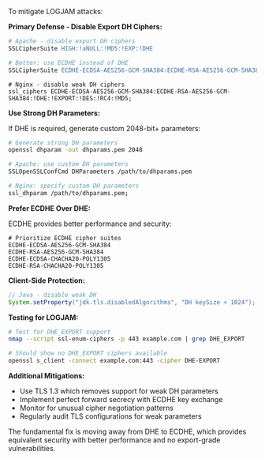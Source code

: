 To mitigate LOGJAM attacks:

**Primary Defense - Disable Export DH Ciphers:**

```apache
# Apache - disable export DH ciphers
SSLCipherSuite HIGH:!aNULL:!MD5:!EXP:!DHE

# Better: use ECDHE instead of DHE
SSLCipherSuite ECDHE-ECDSA-AES256-GCM-SHA384:ECDHE-RSA-AES256-GCM-SHA384:!DHE
```

```nginx
# Nginx - disable weak DH ciphers
ssl_ciphers ECDHE-ECDSA-AES256-GCM-SHA384:ECDHE-RSA-AES256-GCM-SHA384:!DHE:!EXPORT:!DES:!RC4:!MD5;
```

**Use Strong DH Parameters:**

If DHE is required, generate custom 2048-bit+ parameters:
```bash
# Generate strong DH parameters
openssl dhparam -out dhparams.pem 2048

# Apache: use custom DH parameters
SSLOpenSSLConfCmd DHParameters /path/to/dhparams.pem

# Nginx: specify custom DH parameters
ssl_dhparam /path/to/dhparams.pem;
```

**Prefer ECDHE Over DHE:**

ECDHE provides better performance and security:
```
# Prioritize ECDHE cipher suites
ECDHE-ECDSA-AES256-GCM-SHA384
ECDHE-RSA-AES256-GCM-SHA384
ECDHE-ECDSA-CHACHA20-POLY1305
ECDHE-RSA-CHACHA20-POLY1305
```

**Client-Side Protection:**

```java
// Java - disable weak DH
System.setProperty("jdk.tls.disabledAlgorithms", "DH keySize < 1024");
```

**Testing for LOGJAM:**

```bash
# Test for DHE_EXPORT support
nmap --script ssl-enum-ciphers -p 443 example.com | grep DHE_EXPORT

# Should show no DHE_EXPORT ciphers available
openssl s_client -connect example.com:443 -cipher DHE-EXPORT
```

**Additional Mitigations:**

* Use TLS 1.3 which removes support for weak DH parameters
* Implement perfect forward secrecy with ECDHE key exchange
* Monitor for unusual cipher negotiation patterns
* Regularly audit TLS configurations for weak parameters

The fundamental fix is moving away from DHE to ECDHE, which provides equivalent security with better performance and no export-grade vulnerabilities.